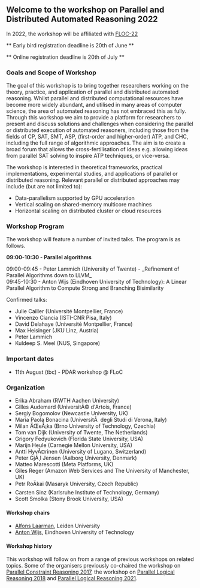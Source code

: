 ## Welcome to the workshop on Parallel and Distributed Automated Reasoning 2022

In 2022, the workshop will be affiliated with [FLOC-22](https://www.floc2022.org/)

** Early bird registration deadline is 20th of June **

** Online registration deadline is 20th of July **

### Goals and Scope of Workshop

The goal of this workshop is to bring together researchers working on
the theory, practice, and application of parallel and distributed
automated reasoning. Whilst parallel and distributed computational
resources have become more widely abundant, and utilised in many areas
of computer science, the area of automated reasoning has not embraced
this as fully. Through this workshop we aim to provide a platform for
researchers to present and discuss solutions and challenges when
considering the parallel or distributed execution of automated
reasoners, including those from the fields of CP, SAT, SMT, ASP,
(first-order and higher-order) ATP, and CHC, including the full range of
algorithmic approaches. The aim is to create a broad forum that allows
the cross-fertilisation of ideas e.g. allowing ideas from parallel SAT
solving to inspire ATP techniques, or vice-versa.

The workshop is interested in theoretical frameworks, practical
implementations, experimental studies, and applications of parallel or
distributed reasoning. Relevant parallel or distributed approaches may
include (but are not limited to):

 - Data-parallelism supported by GPU acceleration
 - Vertical scaling on shared-memory multicore machines
 - Horizontal scaling on distributed cluster or cloud resources

### Workshop Program 

The workshop will feature a number of invited talks.
The program is as follows.

**09:00-10:30 - Parallel algorithms**<br>
<p>
09:00-09:45 - Peter Lammich (University of Twente) - _Refinement of Parallel Algorithms down to LLVM_ <br>
09:45-10:30 - Anton Wijs (Eindhoven University of Technology): A Linear Parallel Algorithm to Compute Strong and Branching Bisimilarity <br>
</p>

Confirmed talks:

- Julie Cailler (Université Montpellier, France)
- Vincenzo Ciancia (ISTI-CNR Pisa, Italy)
- David Delahaye (Université Montpellier, France)
- Max Heisinger (JKU Linz, Austria)
- Peter Lammich
- Kuldeep S. Meel (NUS, Singapore)


### Important dates

- 11th August (tbc) - PDAR workshop @ FLoC



### Organization


- Erika Abraham (RWTH Aachen University)
- Gilles Audemard (UniversitÃ© d'Artois, France)
- Sergiy Bogomolov (Newcastle University, UK)
- Maria Paola Bonacina (UniversitÃ  degli Studi di Verona, Italy)
- Milan ÄŒeÅ¡ka (Brno University of Technology, Czechia)
- Tom van Dijk (University of Twente, The Netherlands)
- Grigory Fedyukovich (Florida State University, USA)
- Marijn Heule (Carnegie Mellon University, USA)
- Antti HyvÃ¤rinen (University of Lugano, Switzerland)
- Peter GjÃ¸l Jensen (Aalborg University, Denmark)
- Matteo Marescotti (Meta Platforms, UK)
- Giles Reger (Amazon Web Services and The University of Manchester, UK)
- Petr RoÄkai (Masaryk University, Czech Republic)
- Carsten Sinz (Karlsruhe Institute of Technology, Germany)
- Scott Smolka (Stony Brook University, USA)


#### Workshop chairs

- [Alfons Laarman](https://alfons.laarman.com/), Leiden University
- [Anton Wijs](https://www.win.tue.nl/~awijs/), Eindhoven University of Technology

#### Workshop history

This workshop will follow on from a range of previous workshops on
related topics.  Some of the organisers previously co-chaired the workshop on
[Parallel Constraint Reasoning 2017](http://pcr17.inf.usi.ch), the workshop on [Parallel Logical Reasoning 2018](https://antonwijs.wixsite.com/plr2018) and  [Parallel Logical Reasoning 2021](https://pdar-workshop.github.io/workshop/2021).


